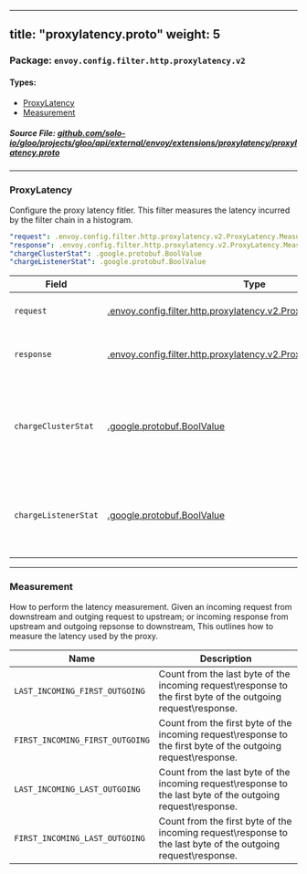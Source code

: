 
---
title: "proxylatency.proto"
weight: 5
---

<!-- Code generated by solo-kit. DO NOT EDIT. -->


### Package: `envoy.config.filter.http.proxylatency.v2` 
#### Types:


- [ProxyLatency](#proxylatency)
- [Measurement](#measurement)
  



##### Source File: [github.com/solo-io/gloo/projects/gloo/api/external/envoy/extensions/proxylatency/proxylatency.proto](https://github.com/solo-io/gloo/blob/master/projects/gloo/api/external/envoy/extensions/proxylatency/proxylatency.proto)





---
### ProxyLatency

 
Configure the proxy latency fitler. This filter measures the latency
incurred by the filter chain in a histogram.

```yaml
"request": .envoy.config.filter.http.proxylatency.v2.ProxyLatency.Measurement
"response": .envoy.config.filter.http.proxylatency.v2.ProxyLatency.Measurement
"chargeClusterStat": .google.protobuf.BoolValue
"chargeListenerStat": .google.protobuf.BoolValue

```

| Field | Type | Description | Default |
| ----- | ---- | ----------- |----------- | 
| `request` | [.envoy.config.filter.http.proxylatency.v2.ProxyLatency.Measurement](../proxylatency.proto.sk/#measurement) | How to measure the request. |  |
| `response` | [.envoy.config.filter.http.proxylatency.v2.ProxyLatency.Measurement](../proxylatency.proto.sk/#measurement) | How measure the response. |  |
| `chargeClusterStat` | [.google.protobuf.BoolValue](https://developers.google.com/protocol-buffers/docs/reference/csharp/class/google/protobuf/well-known-types/bool-value) | Charge a stat per upstream cluster. If not specified, defaults to true. |  |
| `chargeListenerStat` | [.google.protobuf.BoolValue](https://developers.google.com/protocol-buffers/docs/reference/csharp/class/google/protobuf/well-known-types/bool-value) | Charge a stat per listener. If not specified, defaults to true. |  |




---
### Measurement

 
How to perform the latency measurement. Given an incoming request from downstream and
outging request to upstream; or incoming response from upstream and outgoing repsonse to
downstream, This outlines how to measure the latency used by the proxy.

| Name | Description |
| ----- | ----------- | 
| `LAST_INCOMING_FIRST_OUTGOING` | Count from the last byte of the incoming request\response to the first byte of the outgoing request\response. |
| `FIRST_INCOMING_FIRST_OUTGOING` | Count from the first byte of the incoming request\response to the first byte of the outgoing request\response. |
| `LAST_INCOMING_LAST_OUTGOING` | Count from the last byte of the incoming request\response to the last byte of the outgoing request\response. |
| `FIRST_INCOMING_LAST_OUTGOING` | Count from the first byte of the incoming request\response to the last byte of the outgoing request\response. |





<!-- Start of HubSpot Embed Code -->
<script type="text/javascript" id="hs-script-loader" async defer src="//js.hs-scripts.com/5130874.js"></script>
<!-- End of HubSpot Embed Code -->
